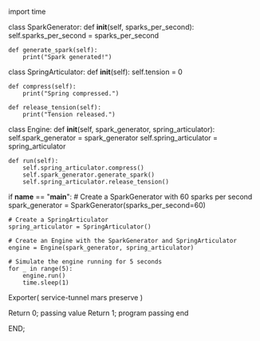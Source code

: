 import time

class SparkGenerator:
    def __init__(self, sparks_per_second):
        self.sparks_per_second = sparks_per_second

    def generate_spark(self):
        print("Spark generated!")

class SpringArticulator:
    def __init__(self):
        self.tension = 0

    def compress(self):
        print("Spring compressed.")

    def release_tension(self):
        print("Tension released.")

class Engine:
    def __init__(self, spark_generator, spring_articulator):
        self.spark_generator = spark_generator
        self.spring_articulator = spring_articulator

    def run(self):
        self.spring_articulator.compress()
        self.spark_generator.generate_spark()
        self.spring_articulator.release_tension()

if __name__ == "__main__":
    # Create a SparkGenerator with 60 sparks per second
    spark_generator = SparkGenerator(sparks_per_second=60)

    # Create a SpringArticulator
    spring_articulator = SpringArticulator()

    # Create an Engine with the SparkGenerator and SpringArticulator
    engine = Engine(spark_generator, spring_articulator)

    # Simulate the engine running for 5 seconds
    for _ in range(5):
        engine.run()
        time.sleep(1)


Exporter( service-tunnel mars preserve )

Return 0; passing value
Return 1; program passing end

END;
